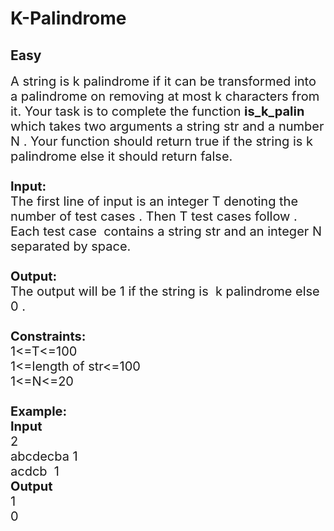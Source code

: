 # K-Palindrome
## Easy 
<div class="problem-statement">
                <p></p><p><span style="font-size:20px">A string is k palindrome if it can be&nbsp;transformed&nbsp;into a palindrome on removing at most k characters from it. Your task is to complete the function <strong>is_k_palin</strong> which takes two&nbsp;arguments a string str and a number N . Your function should return true if the string is k palindrome else it should return false.<br>
<br>
<strong>Input:</strong><br>
The first line of input is an integer T denoting the number of test cases . Then T test cases follow . Each test case &nbsp;contains a string str and an integer N separated by space. &nbsp;<br>
<br>
<strong>Output:</strong><br>
The output will be 1 if the string is &nbsp;k palindrome else 0 .<br>
<br>
<strong>Constraints:</strong><br>
1&lt;=T&lt;=100<br>
1&lt;=length of str&lt;=100<br>
1&lt;=N&lt;=20<br>
<br>
<strong>Example:<br>
Input</strong><br>
2<br>
abcdecba&nbsp;1<br>
acdcb&nbsp;&nbsp;1<br>
<strong>Output</strong><br>
1<br>
0</span></p>
 <p></p>
            </div>